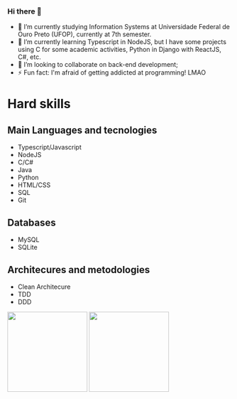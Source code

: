 ### Hi there 👋
<!--
**gabriel-abn/gabriel-abn** is a ✨ _special_ ✨ repository because its `README.md` (this file) appears on your GitHub profile.

Here are some ideas to get you started:
-->

- 🔭 I’m currently studying Information Systems at Universidade Federal de Ouro Preto (UFOP), currently at 7th semester.
- 🌱 I’m currently learning Typescript in NodeJS, but I have some projects using C for some academic activities, Python in Django with ReactJS, C#, etc.
- 👯 I’m looking to collaborate on back-end development;
- ⚡ Fun fact: I'm afraid of getting addicted at programming! LMAO 

# Hard skills

## Main Languages and tecnologies
- Typescript/Javascript
- NodeJS
- C/C#
- Java
- Python
- HTML/CSS
- SQL
- Git

## Databases
- MySQL
- SQLite

## Architecures and metodologies
- Clean Architecure
- TDD
- DDD

<div style="display:inline-block;flex-direction:row;justify-content:space-between;">
  <img height="180vw" src="https://github-readme-stats.vercel.app/api?username=gabriel-abn&show_icons=true&theme=synthwave"/>
  <img height="180vw" src="https://github-readme-stats.vercel.app/api/top-langs/?username=gabriel-abn&show_icons=true&theme=synthwave&layout=compact"/>
</div>


<!-- ![Anurag's GitHub stats](https://github-readme-stats.vercel.app/api?username=gabriel-abn&show_icons=true&theme=radical) -->

<!-- [![Top Langs](https://github-readme-stats.vercel.app/api/top-langs/?username=gabriel-abn&show_icons=true&theme=radical&layout=compact)](https://github.com/anuraghazra/github-readme-stats) -->
